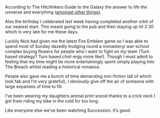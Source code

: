 According to The Hitchhikers Guide to the Galaxy the answer to life the universe and everything ([amongst other things](https://en.wikipedia.org/wiki/42_(number))). 

Also the birthday I celebrated last week having completed another orbit of our nearest start. This meant going to the pub and then staying up till 2:30 which is very late for me these days. 

Luckily Nick had given me the latest Fire Emblem game so I was able to spend most of Sunday dazedly trudging round a monastery/ war-school complex buying flowers for people who I want to fight on my team (Turn based strategy? Turn based _chat_-ergy more like!). Though I must admit to feeling that my time might be more entertainingly spent simply playing Into The Breach whilst reading a historical romance.

People also gave me a bunch of time demanding non-fiction (all of which look fab and I’m very grateful), I obviously give off the air of someone with large expanses of time to fill.

I’ve been wearing my daughters animal print snood thanks to a crick neck I got from riding my bike in the cold for too long.

Like everyone else we’ve been watching Succession. It’s good. 